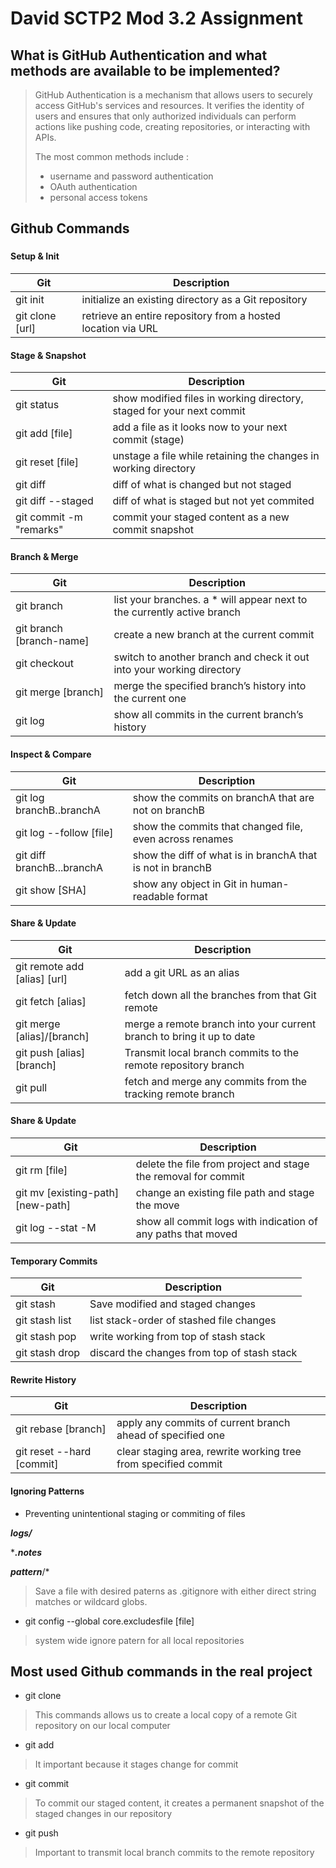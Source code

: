 # David SCTP2 Mod 3.2 Assignment

## What is GitHub Authentication and what methods are available to be implemented?
> GitHub Authentication is a mechanism that allows users to securely access GitHub's services and resources.
It verifies the identity of users and ensures that only authorized individuals can perform actions like pushing code, 
creating repositories, or interacting with APIs.
> 
>The most common methods include : 
> - username and password authentication
> - OAuth authentication
> - personal access tokens

## Github Commands

###

#### **Setup & Init**

| Git | Description |
| ------ | ------ |
| git init | initialize an existing directory as a Git repository |
| git clone [url] | retrieve an entire repository from a hosted location via URL |

#### **Stage & Snapshot**

| Git | Description |
| ------ | ------ |
| git status | show modified files in working directory, staged for your next commit |
| git add [file] | add a file as it looks now to your next commit (stage) |
| git reset [file] | unstage a file while retaining the changes in working directory |
| git diff | diff of what is changed but not staged |
| git diff --staged | diff of what is staged but not yet commited |
| git commit -m "remarks" | commit your staged content as a new commit snapshot |

#### **Branch & Merge**

| Git | Description |
| ------ | ------ |
| git branch | list your branches. a * will appear next to the currently active branch |
| git branch [branch-name] | create a new branch at the current commit |
| git checkout | switch to another branch and check it out into your working directory |
| git merge [branch] | merge the specified branch’s history into the current one |
| git log | show all commits in the current branch’s history |


#### **Inspect & Compare**

| Git | Description |
| ------ | ------ |
| git log branchB..branchA | show the commits on branchA that are not on branchB |
| git log --follow [file] | show the commits that changed file, even across renames |
| git diff branchB...branchA | show the diff of what is in branchA that is not in branchB |
| git show [SHA] | show any object in Git in human-readable format |


#### **Share & Update**

| Git | Description |
| ------ | ------ |
| git remote add [alias] [url] | add a git URL as an alias |
| git fetch [alias] | fetch down all the branches from that Git remote |
| git merge [alias]/[branch] | merge a remote branch into your current branch to bring it up to date |
| git push [alias] [branch] | Transmit local branch commits to the remote repository branch | 
| git pull | fetch and merge any commits from the tracking remote branch |


#### **Share & Update**

| Git | Description |
| ------ | ------ |
| git rm [file] | delete the file from project and stage the removal for commit |
| git mv [existing-path] [new-path] | change an existing file path and stage the move |
| git log --stat -M | show all commit logs with indication of any paths that moved |


#### **Temporary Commits**

| Git | Description |
| ------ | ------ |
| git stash | Save modified and staged changes |
| git stash list | list stack-order of stashed file changes |
| git stash pop | write working from top of stash stack |
| git stash drop | discard the changes from top of stash stack |

#### **Rewrite History**

| Git | Description |
| ------ | ------ |
| git rebase [branch] | apply any commits of current branch ahead of specified one |
| git reset --hard [commit] | clear staging area, rewrite working tree from specified commit |

#### **Ignoring Patterns**

- Preventing unintentional staging or commiting of files

***logs/***

****.notes***

***pattern***/*
> Save a file with desired paterns as .gitignore with either direct string
matches or wildcard globs.

- git config --global core.excludesfile [file]
> system wide ignore patern for all local repositories


## Most used Github commands in the real project
- git clone
> This commands allows us to create a local copy of a remote Git repository on our local computer
- git add
> It important because it stages change for commit
- git commit
> To commit our staged content, it creates a permanent snapshot of the staged changes in our repository
- git push
> Important to transmit local branch commits to the remote repository